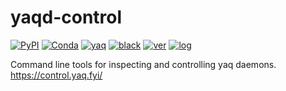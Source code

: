 # yaqd-control

[![PyPI](https://img.shields.io/pypi/v/yaqd-control)](https://pypi.org/project/yaqd-control)
[![Conda](https://img.shields.io/conda/vn/conda-forge/yaqd-control)](https://anaconda.org/conda-forge/yaqd-control)
[![yaq](https://img.shields.io/badge/framework-yaq-orange)](https://yaq.fyi/)
[![black](https://img.shields.io/badge/code--style-black-black)](https://black.readthedocs.io/)
[![ver](https://img.shields.io/badge/calver-YYYY.0M.MICRO-blue)](https://calver.org/)
[![log](https://img.shields.io/badge/change-log-informational)](https://github.com/yaq-project/yaqd-control/blob/main/CHANGELOG.md#changelog)

Command line tools for inspecting and controlling yaq daemons.
https://control.yaq.fyi/
